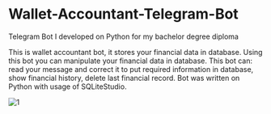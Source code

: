 # Wallet-Accountant-Telegram-Bot
 Telegram Bot I developed on Python for my bachelor degree diploma
 
 This is wallet accountant bot, it stores your financial data in database. Using this bot you can manipulate your financial data in database.
This bot can: read your message and correct it to put required information in database, show financial history, delete last financial record.
Bot was written on Python with usage of SQLiteStudio.

![1](https://user-images.githubusercontent.com/114238448/192058500-c441d95f-cbf0-4bb3-8dd1-7b085a962992.png)
